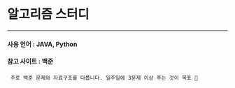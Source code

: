 # 알고리즘 스터디

---
#### 사용 언어 : JAVA, Python

#### 참고 사이트 : 백준

`  주로 백준 문제와 자료구조를 다룹니다. 일주일에 3문제 이상 푸는 것이 목표 😬 `

